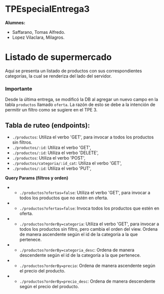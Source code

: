 # TPEspecialEntrega3
**Alumnes:**
+ Saffarano, Tomas Alfredo.
+ Lopez Vilaclara, Milagros.

# Listado de supermercado
Aquí se presenta un listado de productos con sus correspondientes categorías, la cual se renderiza del lado del servidor.

### Importante
Desde la última entrega, se modificó la DB al agregar un nuevo campo en la tabla `productos` llamado `oferta`. La razón de esto se debe a la intención de permitir un filtro como se sugiere en el TPE 3.

## Tabla de ruteo (endpoints):
+ `./productos`: Utiliza el verbo 'GET', para invocar a todos los productos sin filtros.
+ `./productos/:id`: Utiliza el verbo 'GET', 
+ `./productos/:id`: Utiliza el verbo 'DELETE', 
+ `./productos`: Utiliza el verbo 'POST',
+ `./productos/categoria/:id_cat`: Utiliza el verbo 'GET',     
+ `./productos/:id`: Utiliza el verbo 'PUT', 

**Query Params (filtros y orden)**
+ + `./productos?ofertas=false`: Utiliza el verbo 'GET', para invocar a todos los productos que no estén en oferta. 
+ + `./productos?ofertas=false`: Invoca todos los productos que estén en oferta. 
+ + `./productos?orderBy=categoria`: Utiliza el verbo 'GET', para invocar a todos los productos sin filtro, pero cambia el orden del view. Ordena de manera ascendente según el id de la categoría a la que pertenece.
+ + `./productos?orderBy=categoria_desc`: Ordena de manera descendente según el id de la categoría a la que pertenece.
+ + `./productos?orderBy=precio`: Ordena de manera ascendente según el precio del producto.
+ + `./productos?orderBy=precio_desc`: Ordena de manera descendente según el precio del producto.